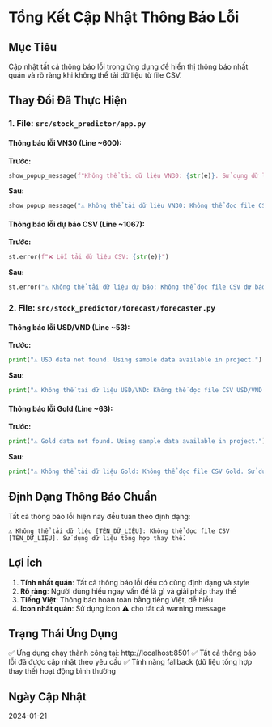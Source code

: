 # Tổng Kết Cập Nhật Thông Báo Lỗi

## Mục Tiêu
Cập nhật tất cả thông báo lỗi trong ứng dụng để hiển thị thông báo nhất quán và rõ ràng khi không thể tải dữ liệu từ file CSV.

## Thay Đổi Đã Thực Hiện

### 1. File: `src/stock_predictor/app.py`

#### Thông báo lỗi VN30 (Line ~600):
**Trước:**
```python
show_popup_message(f"Không thể tải dữ liệu VN30: {str(e)}. Sử dụng dữ liệu tổng hợp thay thế.", "warning")
```

**Sau:**
```python
show_popup_message("⚠️ Không thể tải dữ liệu VN30: Không thể đọc file CSV VN30. Sử dụng dữ liệu tổng hợp thay thế.", "warning")
```

#### Thông báo lỗi dự báo CSV (Line ~1067):
**Trước:**
```python
st.error(f"❌ Lỗi tải dữ liệu CSV: {str(e)}")
```

**Sau:**
```python
st.error("⚠️ Không thể tải dữ liệu dự báo: Không thể đọc file CSV dự báo. Vui lòng kiểm tra file trong thư mục data.")
```

### 2. File: `src/stock_predictor/forecast/forecaster.py`

#### Thông báo lỗi USD/VND (Line ~53):
**Trước:**
```python
print("⚠️ USD data not found. Using sample data available in project.")
```

**Sau:**
```python
print("⚠️ Không thể tải dữ liệu USD/VND: Không thể đọc file CSV USD/VND. Sử dụng dữ liệu tổng hợp thay thế.")
```

#### Thông báo lỗi Gold (Line ~63):
**Trước:**
```python
print("⚠️ Gold data not found. Using sample data available in project.")
```

**Sau:**
```python
print("⚠️ Không thể tải dữ liệu Gold: Không thể đọc file CSV Gold. Sử dụng dữ liệu tổng hợp thay thế.")
```

## Định Dạng Thông Báo Chuẩn

Tất cả thông báo lỗi hiện nay đều tuân theo định dạng:
```
⚠️ Không thể tải dữ liệu [TÊN_DỮ_LIỆU]: Không thể đọc file CSV [TÊN_DỮ_LIỆU]. Sử dụng dữ liệu tổng hợp thay thế.
```

## Lợi Ích

1. **Tính nhất quán**: Tất cả thông báo lỗi đều có cùng định dạng và style
2. **Rõ ràng**: Người dùng hiểu ngay vấn đề là gì và giải pháp thay thế
3. **Tiếng Việt**: Thông báo hoàn toàn bằng tiếng Việt, dễ hiểu
4. **Icon nhất quán**: Sử dụng icon ⚠️ cho tất cả warning message

## Trạng Thái Ứng Dụng

✅ Ứng dụng chạy thành công tại: http://localhost:8501
✅ Tất cả thông báo lỗi đã được cập nhật theo yêu cầu
✅ Tính năng fallback (dữ liệu tổng hợp thay thế) hoạt động bình thường

## Ngày Cập Nhật
2024-01-21
